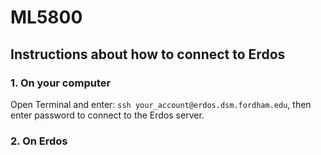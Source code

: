 # ML5800

## Instructions about how to connect to Erdos

### 1. On your computer
Open Terminal and enter:
`ssh your_account@erdos.dsm.fordham.edu`, then enter password to connect to the Erdos server.

### 2. On Erdos


